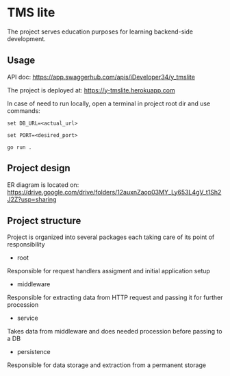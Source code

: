 # TMS lite

The project serves education purposes for learning backend-side development.

## Usage
API doc: https://app.swaggerhub.com/apis/iDeveloper34/y_tmslite

The project is deployed at: https://y-tmslite.herokuapp.com

In case of need to run locally, open a terminal in project root dir and use commands:

```set DB_URL=<actual_url>```

```set PORT=<desired_port>```

```go run .```

## Project design

ER diagram is located on: https://drive.google.com/drive/folders/12auxnZaop03MY_Ly653L4gV_t1Sh2J2Z?usp=sharing

## Project structure
Project is organized into several packages each taking care of its point of responsibility 

- root

Responsible for request handlers assigment and initial application setup
- middleware

Responsible for extracting data from HTTP request and passing it for further procession

- service

Takes data from middleware and does needed procession before passing to a DB

- persistence

Responsible for data storage and extraction from a permanent storage   